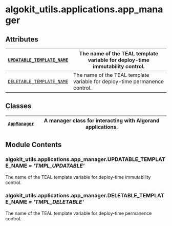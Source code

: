 # algokit_utils.applications.app_manager

## Attributes

| [`UPDATABLE_TEMPLATE_NAME`](#algokit_utils.applications.app_manager.UPDATABLE_TEMPLATE_NAME)   | The name of the TEAL template variable for deploy-time immutability control.   |
|------------------------------------------------------------------------------------------------|--------------------------------------------------------------------------------|
| [`DELETABLE_TEMPLATE_NAME`](#algokit_utils.applications.app_manager.DELETABLE_TEMPLATE_NAME)   | The name of the TEAL template variable for deploy-time permanence control.     |

## Classes

| [`AppManager`](AppManager.md#algokit_utils.applications.app_manager.AppManager)   | A manager class for interacting with Algorand applications.   |
|-----------------------------------------------------------------------------------|---------------------------------------------------------------|

## Module Contents

### algokit_utils.applications.app_manager.UPDATABLE_TEMPLATE_NAME *= 'TMPL_UPDATABLE'*

The name of the TEAL template variable for deploy-time immutability control.

### algokit_utils.applications.app_manager.DELETABLE_TEMPLATE_NAME *= 'TMPL_DELETABLE'*

The name of the TEAL template variable for deploy-time permanence control.
